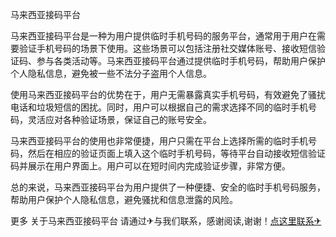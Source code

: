 马来西亚接码平台

马来西亚接码平台是一种为用户提供临时手机号码的服务平台，通常用于用户在需要验证手机号码的场景下使用。这些场景可以包括注册社交媒体账号、接收短信验证码、参与各类活动等。马来西亚接码平台通过提供临时手机号码，帮助用户保护个人隐私信息，避免被一些不法分子盗用个人信息。

使用马来西亚接码平台的优势在于，用户无需暴露真实手机号码，有效避免了骚扰电话和垃圾短信的困扰。同时，用户可以根据自己的需求选择不同的临时手机号码，灵活应对各种验证场景，保证自己的账号安全。

马来西亚接码平台的使用也非常便捷，用户只需在平台上选择所需的临时手机号码，然后在相应的验证页面上填入这个临时手机号码，等待平台自动接收短信验证码并展示在用户界面上。用户可以在短时间内完成验证步骤，非常方便。

总的来说，马来西亚接码平台为用户提供了一种便捷、安全的临时手机号码服务，帮助用户保护个人隐私信息，避免骚扰和信息泄露的风险。

更多 关于马来西亚接码平台 请通过✈与我们联系，感谢阅读,谢谢！[点这里联系✈](https://b.k02.cc)